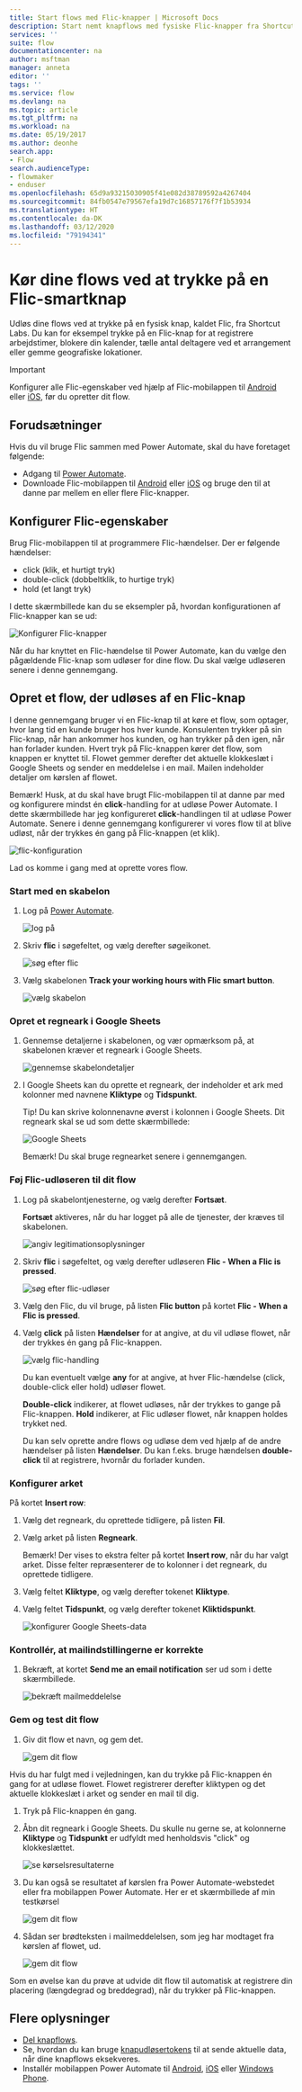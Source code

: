 ```yaml
---
title: Start flows med Flic-knapper | Microsoft Docs
description: Start nemt knapflows med fysiske Flic-knapper fra Shortcut Labs.
services: ''
suite: flow
documentationcenter: na
author: msftman
manager: anneta
editor: ''
tags: ''
ms.service: flow
ms.devlang: na
ms.topic: article
ms.tgt_pltfrm: na
ms.workload: na
ms.date: 05/19/2017
ms.author: deonhe
search.app:
- Flow
search.audienceType:
- flowmaker
- enduser
ms.openlocfilehash: 65d9a93215030905f41e082d38789592a4267404
ms.sourcegitcommit: 84fb0547e79567efa19d7c16857176f7f1b53934
ms.translationtype: HT
ms.contentlocale: da-DK
ms.lasthandoff: 03/12/2020
ms.locfileid: "79194341"
---
```

# <a name="run-your-flows-by-pressing-a-flic-smart-button-preview"></a>Kør dine flows ved at trykke på en Flic-smartknap

Udløs dine flows ved at trykke på en fysisk knap, kaldet Flic, fra Shortcut Labs. Du kan for eksempel trykke på en Flic-knap for at registrere arbejdstimer, blokere din kalender, tælle antal deltagere ved et arrangement eller gemme geografiske lokationer.

> [!IMPORTANT]
> Konfigurer alle Flic-egenskaber ved hjælp af Flic-mobilappen til [Android](https://play.google.com/store/apps/details?id=io.flic.app) eller [iOS](https://itunes.apple.com/us/app/flic-app/id977593793?ls=1&mt=8), før du opretter dit flow.
> 
> 

## <a name="prerequisites"></a>Forudsætninger
Hvis du vil bruge Flic sammen med Power Automate, skal du have foretaget følgende:

* Adgang til [Power Automate](https://flow.microsoft.com).
* Downloade Flic-mobilappen til [Android](https://play.google.com/store/apps/details?id=io.flic.app) eller [iOS](https://itunes.apple.com/us/app/flic-app/id977593793?ls=1&mt=8) og bruge den til at danne par mellem en eller flere Flic-knapper.

## <a name="configure-flic-properties"></a>Konfigurer Flic-egenskaber
Brug Flic-mobilappen til at programmere Flic-hændelser. Der er følgende hændelser:

* click (klik, et hurtigt tryk)
* double-click (dobbeltklik, to hurtige tryk)
* hold (et langt tryk)

I dette skærmbillede kan du se eksempler på, hvordan konfigurationen af Flic-knapper kan se ud:

![Konfigurer Flic-knapper](./media/flic-button-flows/configure-flic-actions.png)

Når du har knyttet en Flic-hændelse til Power Automate, kan du vælge den pågældende Flic-knap som udløser for dine flow. Du skal vælge udløseren senere i denne gennemgang.

## <a name="create-a-flow-thats-triggered-by-a-flic"></a>Opret et flow, der udløses af en Flic-knap
I denne gennemgang bruger vi en Flic-knap til at køre et flow, som optager, hvor lang tid en kunde bruger hos hver kunde. Konsulenten trykker på sin Flic-knap, når han ankommer hos kunden, og han trykker på den igen, når han forlader kunden. Hvert tryk på Flic-knappen kører det flow, som knappen er knyttet til. Flowet gemmer derefter det aktuelle klokkeslæt i Google Sheets og sender en meddelelse i en mail. Mailen indeholder detaljer om kørslen af flowet.

Bemærk! Husk, at du skal have brugt Flic-mobilappen til at danne par med og konfigurere mindst én **click**-handling for at udløse Power Automate. I dette skærmbillede har jeg konfigureret **click**-handlingen til at udløse Power Automate. Senere i denne gennemgang konfigurerer vi vores flow til at blive udløst, når der trykkes én gang på Flic-knappen (et klik).

   ![flic-konfiguration](./media/flic-button-flows/flic-configured-for-flow.png)

Lad os komme i gang med at oprette vores flow.

### <a name="start-with-a-template"></a>Start med en skabelon
1. Log på [Power Automate](https://flow.microsoft.com).
   
    ![log på](./media/flic-button-flows/sign-into-flow.png)
2. Skriv **flic** i søgefeltet, og vælg derefter søgeikonet.
   
    ![søg efter flic](./media/flic-button-flows/search-flic.png)
3. Vælg skabelonen **Track your working hours with Flic smart button**.
   
    ![vælg skabelon](./media/flic-button-flows/flic-templates.png)

### <a name="create-a-spreadsheet-in-google-sheets"></a>Opret et regneark i Google Sheets
1. Gennemse detaljerne i skabelonen, og vær opmærksom på, at skabelonen kræver et regneark i Google Sheets.
   
   ![gennemse skabelondetaljer](./media/flic-button-flows/flic-template-details.png)
2. I Google Sheets kan du oprette et regneark, der indeholder et ark med kolonner med navnene **Kliktype** og **Tidspunkt**.
   
      Tip! Du kan skrive kolonnenavne øverst i kolonnen i Google Sheets. Dit regneark skal se ud som dette skærmbillede:
   
   ![Google Sheets](./media/flic-button-flows/flic-google-sheet.png)
   
   Bemærk! Du skal bruge regnearket senere i gennemgangen.

### <a name="add-the-flic-trigger-to-your-flow"></a>Føj Flic-udløseren til dit flow
1. Log på skabelontjenesterne, og vælg derefter **Fortsæt**.
   
     **Fortsæt** aktiveres, når du har logget på alle de tjenester, der kræves til skabelonen.
   
    ![angiv legitimationsoplysninger](./media/flic-button-flows/flic-template-services-sign-in.png)
2. Skriv **flic** i søgefeltet, og vælg derefter udløseren **Flic - When a Flic is pressed**.
   
    ![søg efter flic-udløser](./media/flic-button-flows/flic-search-trigger.png)
3. Vælg den Flic, du vil bruge, på listen **Flic button** på kortet **Flic - When a Flic is pressed**.
4. Vælg **click** på listen **Hændelser** for at angive, at du vil udløse flowet, når der trykkes én gang på Flic-knappen.
   
    ![vælg flic-handling](./media/flic-button-flows/select-flic.png)
   
   Du kan eventuelt vælge **any** for at angive, at hver Flic-hændelse (click, double-click eller hold) udløser flowet.
   
   **Double-click** indikerer, at flowet udløses, når der trykkes to gange på Flic-knappen. **Hold** indikerer, at Flic udløser flowet, når knappen holdes trykket ned.
   
   Du kan selv oprette andre flows og udløse dem ved hjælp af de andre hændelser på listen **Hændelser**. Du kan f.eks. bruge hændelsen **double-click** til at registrere, hvornår du forlader kunden.

### <a name="configure-the-sheet"></a>Konfigurer arket
   På kortet **Insert row**:

1. Vælg det regneark, du oprettede tidligere, på listen **Fil**.
2. Vælg arket på listen **Regneark**.
   
   Bemærk! Der vises to ekstra felter på kortet **Insert row**, når du har valgt arket. Disse felter repræsenterer de to kolonner i det regneark, du oprettede tidligere.
3. Vælg feltet **Kliktype**, og vælg derefter tokenet **Kliktype**.
4. Vælg feltet **Tidspunkt**, og vælg derefter tokenet **Kliktidspunkt**.
   
    ![konfigurer Google Sheets-data](./media/flic-button-flows/flick-insert-row-card.png)

### <a name="confirm-the-email-settings-are-correct"></a>Kontrollér, at mailindstillingerne er korrekte
1. Bekræft, at kortet **Send me an email notification** ser ud som i dette skærmbillede.
   
    ![bekræft mailmeddelelse](./media/flic-button-flows/email-settings.png)

### <a name="save-your-flow-and-test-it"></a>Gem og test dit flow
1. Giv dit flow et navn, og gem det.
   
    ![gem dit flow](./media/flic-button-flows/save.png)

Hvis du har fulgt med i vejledningen, kan du trykke på Flic-knappen én gang for at udløse flowet. Flowet registrerer derefter kliktypen og det aktuelle klokkeslæt i arket og sender en mail til dig.

1. Tryk på Flic-knappen én gang.
2. Åbn dit regneark i Google Sheets. Du skulle nu gerne se, at kolonnerne **Kliktype** og **Tidspunkt** er udfyldt med henholdsvis "click" og klokkeslættet.
   
    ![se kørselsresultaterne](./media/flic-button-flows/flic-google-sheet-after-run.png)
3. Du kan også se resultatet af kørslen fra Power Automate-webstedet eller fra mobilappen Power Automate. Her er et skærmbillede af min testkørsel
   
    ![gem dit flow](./media/flic-button-flows/flic-test-run-results-portal.png)
4. Sådan ser brødteksten i mailmeddelelsen, som jeg har modtaget fra kørslen af flowet, ud.
   
    ![gem dit flow](./media/flic-button-flows/flic-email-body.png)

Som en øvelse kan du prøve at udvide dit flow til automatisk at registrere din placering (længdegrad og breddegrad), når du trykker på Flic-knappen.

## <a name="more-information"></a>Flere oplysninger
* [Del knapflows](share-buttons.md).
* Se, hvordan du kan bruge [knapudløsertokens](introduction-to-button-trigger-tokens.md) til at sende aktuelle data, når dine knapflows eksekveres.
* Installér mobilappen Power Automate til [Android](https://aka.ms/flowmobiledocsandroid), [iOS](https://aka.ms/flowmobiledocsios) eller [Windows Phone](https://aka.ms/flowmobilewindows).

